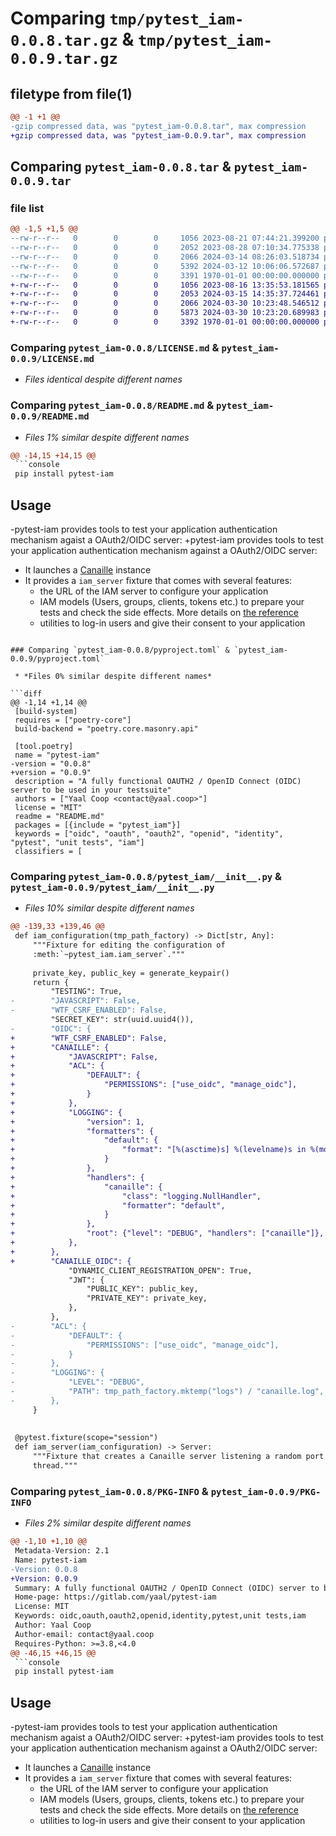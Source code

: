 # Comparing `tmp/pytest_iam-0.0.8.tar.gz` & `tmp/pytest_iam-0.0.9.tar.gz`

## filetype from file(1)

```diff
@@ -1 +1 @@
-gzip compressed data, was "pytest_iam-0.0.8.tar", max compression
+gzip compressed data, was "pytest_iam-0.0.9.tar", max compression
```

## Comparing `pytest_iam-0.0.8.tar` & `pytest_iam-0.0.9.tar`

### file list

```diff
@@ -1,5 +1,5 @@
--rw-r--r--   0        0        0     1056 2023-08-21 07:44:21.399200 pytest_iam-0.0.8/LICENSE.md
--rw-r--r--   0        0        0     2052 2023-08-28 07:10:34.775338 pytest_iam-0.0.8/README.md
--rw-r--r--   0        0        0     2066 2024-03-14 08:26:03.518734 pytest_iam-0.0.8/pyproject.toml
--rw-r--r--   0        0        0     5392 2024-03-12 10:06:06.572687 pytest_iam-0.0.8/pytest_iam/__init__.py
--rw-r--r--   0        0        0     3391 1970-01-01 00:00:00.000000 pytest_iam-0.0.8/PKG-INFO
+-rw-r--r--   0        0        0     1056 2023-08-16 13:35:53.181565 pytest_iam-0.0.9/LICENSE.md
+-rw-r--r--   0        0        0     2053 2024-03-15 14:35:37.724461 pytest_iam-0.0.9/README.md
+-rw-r--r--   0        0        0     2066 2024-03-30 10:23:48.546512 pytest_iam-0.0.9/pyproject.toml
+-rw-r--r--   0        0        0     5873 2024-03-30 10:23:20.689983 pytest_iam-0.0.9/pytest_iam/__init__.py
+-rw-r--r--   0        0        0     3392 1970-01-01 00:00:00.000000 pytest_iam-0.0.9/PKG-INFO
```

### Comparing `pytest_iam-0.0.8/LICENSE.md` & `pytest_iam-0.0.9/LICENSE.md`

 * *Files identical despite different names*

### Comparing `pytest_iam-0.0.8/README.md` & `pytest_iam-0.0.9/README.md`

 * *Files 1% similar despite different names*

```diff
@@ -14,15 +14,15 @@
 ```console
 pip install pytest-iam
 ```
 
 Usage
 -----
 
-pytest-iam provides tools to test your application authentication mechanism agaist a OAuth2/OIDC server:
+pytest-iam provides tools to test your application authentication mechanism against a OAuth2/OIDC server:
 
 - It launches a [Canaille](https://canaille.yaal.coop) instance
 - It provides a ``iam_server`` fixture that comes with several features:
     - the URL of the IAM server to configure your application
     - IAM models (Users, groups, clients, tokens etc.) to prepare your tests and check the side effects.
       More details on [the reference](https://pytest-iam.readthedocs.io/en/latest/reference.html)
     - utilities to log-in users and give their consent to your application
```

### Comparing `pytest_iam-0.0.8/pyproject.toml` & `pytest_iam-0.0.9/pyproject.toml`

 * *Files 0% similar despite different names*

```diff
@@ -1,14 +1,14 @@
 [build-system]
 requires = ["poetry-core"]
 build-backend = "poetry.core.masonry.api"
 
 [tool.poetry]
 name = "pytest-iam"
-version = "0.0.8"
+version = "0.0.9"
 description = "A fully functional OAUTH2 / OpenID Connect (OIDC) server to be used in your testsuite"
 authors = ["Yaal Coop <contact@yaal.coop>"]
 license = "MIT"
 readme = "README.md"
 packages = [{include = "pytest_iam"}]
 keywords = ["oidc", "oauth", "oauth2", "openid", "identity", "pytest", "unit tests", "iam"]
 classifiers = [
```

### Comparing `pytest_iam-0.0.8/pytest_iam/__init__.py` & `pytest_iam-0.0.9/pytest_iam/__init__.py`

 * *Files 10% similar despite different names*

```diff
@@ -139,33 +139,46 @@
 def iam_configuration(tmp_path_factory) -> Dict[str, Any]:
     """Fixture for editing the configuration of
     :meth:`~pytest_iam.iam_server`."""
 
     private_key, public_key = generate_keypair()
     return {
         "TESTING": True,
-        "JAVASCRIPT": False,
-        "WTF_CSRF_ENABLED": False,
         "SECRET_KEY": str(uuid.uuid4()),
-        "OIDC": {
+        "WTF_CSRF_ENABLED": False,
+        "CANAILLE": {
+            "JAVASCRIPT": False,
+            "ACL": {
+                "DEFAULT": {
+                    "PERMISSIONS": ["use_oidc", "manage_oidc"],
+                }
+            },
+            "LOGGING": {
+                "version": 1,
+                "formatters": {
+                    "default": {
+                        "format": "[%(asctime)s] %(levelname)s in %(module)s: %(message)s",
+                    }
+                },
+                "handlers": {
+                    "canaille": {
+                        "class": "logging.NullHandler",
+                        "formatter": "default",
+                    }
+                },
+                "root": {"level": "DEBUG", "handlers": ["canaille"]},
+            },
+        },
+        "CANAILLE_OIDC": {
             "DYNAMIC_CLIENT_REGISTRATION_OPEN": True,
             "JWT": {
                 "PUBLIC_KEY": public_key,
                 "PRIVATE_KEY": private_key,
             },
         },
-        "ACL": {
-            "DEFAULT": {
-                "PERMISSIONS": ["use_oidc", "manage_oidc"],
-            }
-        },
-        "LOGGING": {
-            "LEVEL": "DEBUG",
-            "PATH": tmp_path_factory.mktemp("logs") / "canaille.log",
-        },
     }
 
 
 @pytest.fixture(scope="session")
 def iam_server(iam_configuration) -> Server:
     """Fixture that creates a Canaille server listening a random port in a
     thread."""
```

### Comparing `pytest_iam-0.0.8/PKG-INFO` & `pytest_iam-0.0.9/PKG-INFO`

 * *Files 2% similar despite different names*

```diff
@@ -1,10 +1,10 @@
 Metadata-Version: 2.1
 Name: pytest-iam
-Version: 0.0.8
+Version: 0.0.9
 Summary: A fully functional OAUTH2 / OpenID Connect (OIDC) server to be used in your testsuite
 Home-page: https://gitlab.com/yaal/pytest-iam
 License: MIT
 Keywords: oidc,oauth,oauth2,openid,identity,pytest,unit tests,iam
 Author: Yaal Coop
 Author-email: contact@yaal.coop
 Requires-Python: >=3.8,<4.0
@@ -46,15 +46,15 @@
 ```console
 pip install pytest-iam
 ```
 
 Usage
 -----
 
-pytest-iam provides tools to test your application authentication mechanism agaist a OAuth2/OIDC server:
+pytest-iam provides tools to test your application authentication mechanism against a OAuth2/OIDC server:
 
 - It launches a [Canaille](https://canaille.yaal.coop) instance
 - It provides a ``iam_server`` fixture that comes with several features:
     - the URL of the IAM server to configure your application
     - IAM models (Users, groups, clients, tokens etc.) to prepare your tests and check the side effects.
       More details on [the reference](https://pytest-iam.readthedocs.io/en/latest/reference.html)
     - utilities to log-in users and give their consent to your application
```

